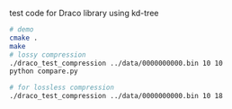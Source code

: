 test code for Draco library using kd-tree

```bash
# demo
cmake .
make
# lossy compression
./draco_test_compression ../data/0000000000.bin 10 10
python compare.py

# for lossless compression
./draco_test_compression ../data/0000000000.bin 10 18
```